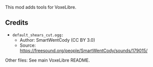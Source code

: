 This mod adds tools for VoxeLibre.

## Credits

* `default_shears_cut.ogg:`
    * Author: SmartWentCody (CC BY 3.0)
    * Source: <https://freesound.org/people/SmartWentCody/sounds/179015/>

Other files:
See main VoxeLibre README.
